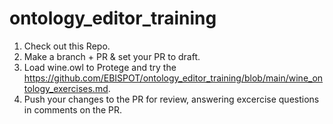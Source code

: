 # ontology_editor_training

1. Check out this Repo.
2. Make a branch + PR & set your PR to draft.
3. Load wine.owl to Protege and try the https://github.com/EBISPOT/ontology_editor_training/blob/main/wine_ontology_exercises.md.
4. Push your changes to the PR for review, answering excercise questions in comments on the PR.

